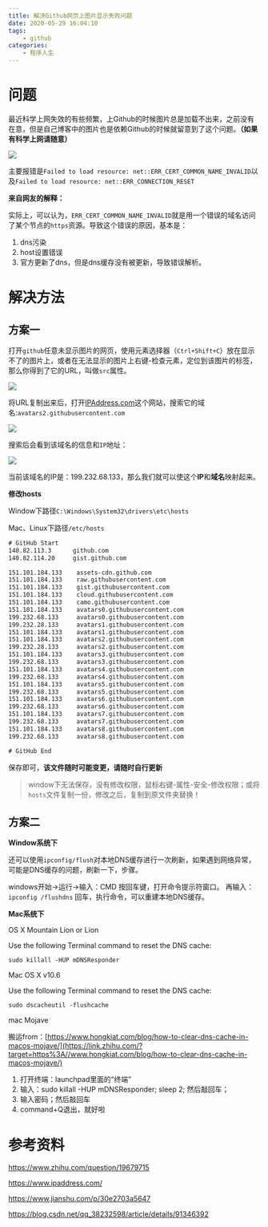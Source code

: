 ```yaml
---
title: 解决Github网页上图片显示失败问题
date: 2020-05-29 16:04:10
tags:
    - github
categories:
    - 程序人生
---
```


# 问题

最近科学上网失效的有些频繁，上Github的时候图片总是加载不出来，之前没有在意，但是自己博客中的图片也是依赖Github的时候就留意到了这个问题。**（如果有科学上网请随意）**

<!-- more -->

![](https://github.static.si-yee.com/posts/SolvetheproblemofimagedisplayfailureonGitHubwebpage/20200604140631.png)

主要报错是`Failed to load resource: net::ERR_CERT_COMMON_NAME_INVALID`以及`Failed to load resource: net::ERR_CONNECTION_RESET`

**来自网友的解释：**

实际上，可以认为，`ERR_CERT_COMMON_NAME_INVALID`就是用一个错误的域名访问了某个节点的`https`资源。导致这个错误的原因，基本是：

1. dns污染
2. host设置错误
3. 官方更新了dns，但是dns缓存没有被更新，导致错误解析。

# 解决方法

## 方案一

打开`github`任意未显示图片的网页，使用元素选择器（`Ctrl+Shift+C`）放在显示不了的图片上，或者在无法显示的图片上右键-检查元素，定位到该图片的标签，那么你得到了它的URL，叫做`src`属性。

![](https://github.static.si-yee.com/posts/SolvetheproblemofimagedisplayfailureonGitHubwebpage/20200604140727.png)

将URL复制出来后，打开[IPAddress.com](https://www.ipaddress.com/)这个网站，搜索它的域名:`avatars2.githubusercontent.com`

![](https://github.static.si-yee.com/posts/SolvetheproblemofimagedisplayfailureonGitHubwebpage/20200604140757.png)

搜索后会看到该域名的信息和`IP`地址：

![](https://github.static.si-yee.com/posts/SolvetheproblemofimagedisplayfailureonGitHubwebpage/20200604140836.png)

当前该域名的IP是：199.232.68.133，那么我们就可以使这个**IP**和**域名**映射起来。

**修改hosts**

Window下路径`C:\Windows\System32\drivers\etc\hosts`

Mac、Linux下路径`/etc/hosts`

``` txt
# GitHub Start 
140.82.113.3      github.com
140.82.114.20     gist.github.com

151.101.184.133    assets-cdn.github.com
151.101.184.133    raw.githubusercontent.com
151.101.184.133    gist.githubusercontent.com
151.101.184.133    cloud.githubusercontent.com
151.101.184.133    camo.githubusercontent.com
151.101.184.133    avatars0.githubusercontent.com
199.232.68.133     avatars0.githubusercontent.com
199.232.28.133     avatars1.githubusercontent.com
151.101.184.133    avatars1.githubusercontent.com
151.101.184.133    avatars2.githubusercontent.com
199.232.28.133     avatars2.githubusercontent.com
151.101.184.133    avatars3.githubusercontent.com
199.232.68.133     avatars3.githubusercontent.com
151.101.184.133    avatars4.githubusercontent.com
199.232.68.133     avatars4.githubusercontent.com
151.101.184.133    avatars5.githubusercontent.com
199.232.68.133     avatars5.githubusercontent.com
151.101.184.133    avatars6.githubusercontent.com
199.232.68.133     avatars6.githubusercontent.com
151.101.184.133    avatars7.githubusercontent.com
199.232.68.133     avatars7.githubusercontent.com
151.101.184.133    avatars8.githubusercontent.com
199.232.68.133     avatars8.githubusercontent.com

# GitHub End
```

保存即可，**该文件随时可能变更，请随时自行更新**

> window下无法保存，没有修改权限，鼠标右键-属性-安全-修改权限；或将`hosts`文件复制一份，修改之后，复制到原文件夹替换！

## 方案二

**Window系统下**

还可以使用`ipconfig/flush`对本地DNS缓存进行一次刷新，如果遇到网络异常，可能是DNS缓存的问题，刷新一下，步骤。

windows开始→运行→输入：CMD 按回车键，打开命令提示符窗口。
再输入： `ipconfig /flushdns` 回车，执行命令，可以重建本地DNS缓存。

**Mac系统下**

OS X Mountain Lion or Lion

Use the following Terminal command to reset the DNS cache:

```text
sudo killall -HUP mDNSResponder
```

Mac OS X v10.6

Use the following Terminal command to reset the DNS cache:

```text
sudo dscacheutil -flushcache
```

mac Mojave

搬运from：[https://www.hongkiat.com/blog/how-to-clear-dns-cache-in-macos-mojave/](https://link.zhihu.com/?target=https%3A//www.hongkiat.com/blog/how-to-clear-dns-cache-in-macos-mojave/)

1. 打开终端：launchpad里面的“终端”
2. 输入：sudo killall -HUP mDNSResponder; sleep 2; 然后敲回车；
3. 输入密码；然后敲回车
4. command+Q退出，就好啦

# 参考资料

https://www.zhihu.com/question/19679715

https://www.ipaddress.com/

https://www.jianshu.com/p/30e2703a5647

https://blog.csdn.net/qq_38232598/article/details/91346392